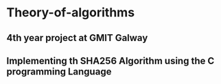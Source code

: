 # Theory-of-algorithms
## 4th year project at GMIT Galway
## Implementing th SHA256 Algorithm using the C programming Language


